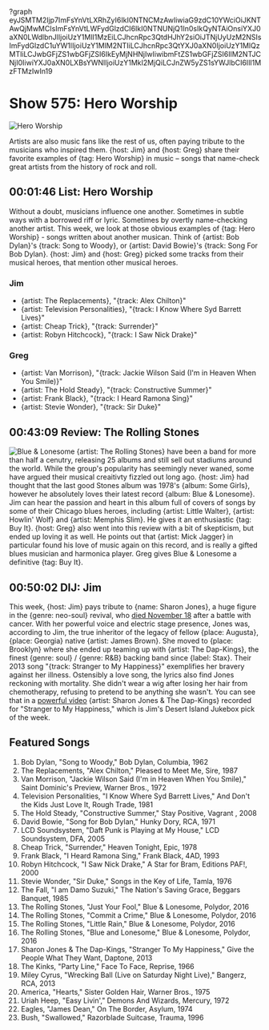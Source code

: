 ?graph eyJSMTM2Ijp7ImFsYnVtLXRhZyI6IkI0NTNCMzAwIiwiaG9zdC10YWciOiJKNTAwQjMwMCIsImFsYnVtLWFydGlzdCI6IkI0NTNUNjQ1In0sIkQyNTAiOnsiYXJ0aXN0LWdlbnJlIjoiUzY1MlI1MzEiLCJhcnRpc3QtdHJhY2siOiJTNjUyUzM2NSIsImFydGlzdC1uYW1lIjoiUzY1MlM2NTIiLCJhcnRpc3QtYXJ0aXN0IjoiUzY1MlQzMTIiLCJwbGFjZS1wbGFjZSI6IkEyMjNHNjIwIiwibmFtZS1wbGFjZSI6IlM2NTJCNjI0IiwiYXJ0aXN0LXBsYWNlIjoiUzY1MkI2MjQiLCJnZW5yZS1sYWJlbCI6IlI1MzFTMzIwIn19

# Show 575: Hero Worship

![Hero Worship](https://sound-images.s3.amazonaws.com/images/2016/heroworship_web.jpg)

Artists are also music fans like the rest of us, often paying tribute to the musicians who inspired them. {host: Jim} and {host: Greg} share their favorite examples of {tag: Hero Worship} in music – songs that name-check great artists from the history of rock and roll. 

## 00:01:46 List: Hero Worship
Without a doubt, musicians influence one another.  Sometimes in subtle ways with a borrowed riff or lyric. Sometimes by overtly name-checking another artist. This week, we look at those obvious examples of {tag: Hero Worship} - songs written about another musican. Think of {artist: Bob Dylan}'s {track: Song to Woody}, or {artist: David Bowie}'s {track: Song For Bob Dylan}. {host: Jim} and {host: Greg} picked some tracks from their musical heroes, that mention other musical heroes. 

### Jim
- {artist: The Replacements}, "{track: Alex Chilton}" 
- {artist: Television Personalities}, "{track: I Know Where Syd Barrett Lives}"
- {artist: Cheap Trick}, "{track: Surrender}"
- {artist: Robyn Hitchcock}, "{track: I Saw Nick Drake}"

### Greg
- {artist: Van Morrison}, "{track: Jackie Wilson Said (I'm in Heaven When You Smile)}"
- {artist: The Hold Steady}, "{track: Constructive Summer}"
- {artist: Frank Black}, "{track: I Heard Ramona Sing}"
- {artist: Stevie Wonder}, "{track: Sir Duke}"


## 00:43:09 Review: The Rolling Stones
![Blue & Lonesome](http://is2.mzstatic.com/image/thumb/Music62/v4/1c/cd/73/1ccd73b4-e2ae-4eb9-72a4-16eed6eba7e0/source/600x600bb.jpg "1249595/1160520264")
{artist: The Rolling Stones} have been a band for more than half a cenutry, releasing 25 albums and still sell out stadiums around the world. While the group's popularity has seemingly never waned, some have argued their musical creaitivty fizzled out long ago. {host: Jim} had thought that the last good Stones album was 1978's {album: Some Girls}, however he absolutely loves their latest record {album: Blue & Lonesome}. Jim can hear the passion and heart in this album full of covers of songs by some of their Chicago blues heroes, including {artist: Little Walter}, {artist: Howlin' Wolf} and {artist: Memphis Slim}. He gives it an enthusiastic {tag: Buy It}. {host: Greg} also went into this review with a bit of skepticism, but ended up loving it as well. He points out that {artist: Mick Jagger} in particular found his love of music again on this record, and is really a gifted blues musician and harmonica player. Greg gives Blue & Lonesome a definitive {tag: Buy It}.


## 00:50:02 DIJ: Jim
This week, {host: Jim} pays tribute to {name: Sharon Jones}, a huge figure in the {genre: neo-soul} revival, who [died November 18](http://www.nytimes.com/2016/11/20/arts/music/sharon-jones-dap-kings-dead.html) after a battle with cancer. With her powerful voice and electric stage presence, Jones was, according to Jim, the true inheritor of the legacy of fellow {place: Augusta}, {place: Georgia} native {artist: James Brown}. She moved to {place: Brooklyn} where she ended up teaming up with {artist: The Dap-Kings}, the finest {genre: soul} / {genre: R&B} backing band since {label: Stax}. Their 2013 song "{track: Stranger to My Happiness}" exemplifies her bravery against her illness. Ostensibly a love song, the lyrics also find Jones reckoning with mortality. She didn't wear a wig after losing her hair from chemotherapy, refusing to pretend to be anything she wasn't. You can see that in a [powerful video](https://www.youtube.com/watch?v=IlPE1rEdAdI) {artist: Sharon Jones & The Dap-Kings} recorded for "Stranger to My Happiness," which is Jim's Desert Island Jukebox pick of the week.
## Featured Songs

1. Bob Dylan, "Song to Woody," Bob Dylan, Columbia, 1962
1. The Replacements, "Alex Chilton," Pleased to Meet Me, Sire, 1987
1. Van Morrison, "Jackie Wilson Said (I'm in Heaven When You Smile)," Saint Dominic's Preview, Warner Bros., 1972
1. Television Personalities, "I Know Where Syd Barrett Lives," And Don't the Kids Just Love It, Rough Trade, 1981
1. The Hold Steady, "Constructive Summer," Stay Positive, Vagrant , 2008
1. David Bowie, "Song for Bob Dylan," Hunky Dory, RCA, 1971
1. LCD Soundsystem, "Daft Punk is Playing at My House," LCD Soundsystem, DFA, 2005
1. Cheap Trick, "Surrender," Heaven Tonight, Epic, 1978
1. Frank Black, "I Heard Ramona Sing," Frank Black, 4AD, 1993
1. Robyn Hitchcock, "I Saw Nick Drake," A Star for Bram, Editions PAF!, 2000
1. Stevie Wonder, "Sir Duke," Songs in the Key of Life, Tamla, 1976
1. The Fall, "I am Damo Suzuki," The Nation's Saving Grace, Beggars Banquet, 1985
1. The Rolling Stones, "Just Your Fool," Blue & Lonesome, Polydor, 2016
1. The Rolling Stones, "Commit a Crime," Blue & Lonesome, Polydor, 2016
1. The Rolling Stones, "Little Rain," Blue & Lonesome, Polydor, 2016
1. The Rolling Stones, "Blue and Lonesome," Blue & Lonesome, Polydor, 2016
1. Sharon Jones & The Dap-Kings, "Stranger To My Happiness," Give the People What They Want, Daptone, 2013
1. The Kinks, "Party Line," Face To Face, Reprise, 1966
1. Miley Cyrus, "Wrecking Ball (Live on Saturday Night Live)," Bangerz, RCA, 2013
1. America, "Hearts," Sister Golden Hair, Warner Bros., 1975
1. Uriah Heep, "Easy Livin'," Demons And Wizards, Mercury, 1972
1. Eagles, "James Dean," On The Border, Asylum, 1974
1. Bush, "Swallowed," Razorblade Suitcase, Trauma, 1996
